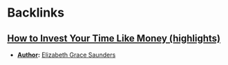 
# Backlinks
## [How to Invest Your Time Like Money (highlights)](<How to Invest Your Time Like Money (highlights).md>)
- **[Author](<Author.md>):** [Elizabeth Grace Saunders](<Elizabeth Grace Saunders.md>)

